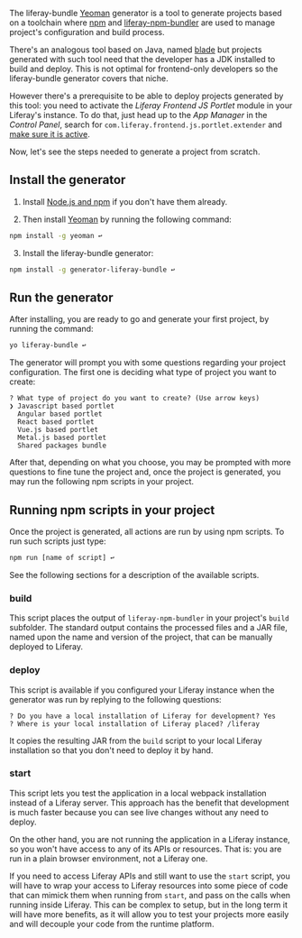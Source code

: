 The liferay-bundle [Yeoman](http://yeoman.io/) generator is a tool to generate projects based on a toolchain where [npm](https://www.npmjs.com/) and [liferay-npm-bundler](https://github.com/liferay/liferay-npm-build-tools/tree/master/packages/liferay-npm-bundler#liferay-npm-bundler) are used to manage project's configuration and build process.

There's an analogous tool based on Java, named [blade](https://github.com/liferay/liferay-blade-cli) but projects generated with such tool need that the developer has a JDK installed to build and deploy. This is not optimal for frontend-only developers so the liferay-bundle generator covers that niche.

However there's a prerequisite to be able to deploy projects generated by this tool: you need to activate the _Liferay Frontend JS Portlet_ module in your Liferay's instance. To do that, just head up to the _App Manager_ in the _Control Panel_, search for `com.liferay.frontend.js.portlet.extender` and [make sure it is active](https://raw.githubusercontent.com/wiki/liferay/liferay-npm-build-tools/images/AppManagerPortletExtender.png).

Now, let's see the steps needed to generate a project from scratch.

## Install the generator

1. Install [Node.js and npm](https://nodejs.org/en/download/) if you don't have them already.

2. Then install [Yeoman](http://yeoman.io/learning/index.html) by running the following command:

```sh
npm install -g yeoman ↩
```

3. Install the liferay-bundle generator:

```sh
npm install -g generator-liferay-bundle ↩
```

## Run the generator

After installing, you are ready to go and generate your first project, by running the command:

```sh
yo liferay-bundle ↩
```

The generator will prompt you with some questions regarding your project configuration. The first one is deciding what type of project you want to create:

```
? What type of project do you want to create? (Use arrow keys)
❯ Javascript based portlet 
  Angular based portlet 
  React based portlet 
  Vue.js based portlet 
  Metal.js based portlet 
  Shared packages bundle 
```

After that, depending on what you choose, you may be prompted with more questions to fine tune the project and, once the project is generated, you may run the following npm scripts in your project.

## Running npm scripts in your project

Once the project is generated, all actions are run by using npm scripts. To run such scripts just type:

```sh
npm run [name of script] ↩
```

See the following sections for a description of the available scripts.

### build

This script places the output of `liferay-npm-bundler` in your project's `build` subfolder. The standard output contains the processed files and a JAR file, named upon the name and version of the project, that can be manually deployed to Liferay.


### deploy

This script is available if you configured your Liferay instance when the generator was run by replying to the following questions:

```
? Do you have a local installation of Liferay for development? Yes
? Where is your local installation of Liferay placed? /liferay
```

It copies the resulting JAR from the `build` script to your local Liferay installation so that you don't need to deploy it by hand.


### start

This script lets you test the application in a local webpack installation instead of a Liferay server. This approach has the benefit that development is much faster because you can see live changes without any need to deploy.

On the other hand, you are not running the application in a Liferay instance, so you won't have access to any of its APIs or resources. That is: you are run in a plain browser environment, not a Liferay one.

If you need to access Liferay APIs and still want to use the `start` script, you will have to wrap your access to Liferay resources into some piece of code that can mimick them when running from `start`, and pass on the calls when running inside Liferay. This can be complex to setup, but in the long term it will have more benefits, as it will allow you to test your projects more easily and will decouple your code from the runtime platform.



